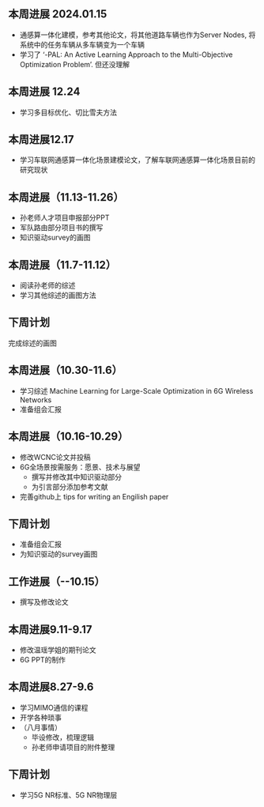 ## 本周进展 2024.01.15
- 通感算一体化建模，参考其他论文，将其他道路车辆也作为Server Nodes, 将系统中的任务车辆从多车辆变为一个车辆
- 学习了 ‘-PAL: An Active Learning Approach to the Multi-Objective Optimization Problem’. 但还没理解

## 本周进展 12.24
- 学习多目标优化、切比雪夫方法


## 本周进展12.17
- 学习车联网通感算一体化场景建模论文，了解车联网通感算一体化场景目前的研究现状

## 本周进展（11.13-11.26）
- 孙老师人才项目申报部分PPT
- 军队路由部分项目书的撰写
- 知识驱动survey的画图

## 本周进展（11.7-11.12）
- 阅读孙老师的综述
- 学习其他综述的画图方法

## 下周计划
完成综述的画图
## 本周进展（10.30-11.6）
- 学习综述 Machine Learning for Large-Scale Optimization in 6G Wireless Networks
- 准备组会汇报

## 本周进展（10.16-10.29）
- 修改WCNC论文并投稿
- 6G全场景按需服务：愿景、技术与展望
  - 撰写并修改其中知识驱动部分
  - 为引言部分添加参考文献
- 完善github上 tips for writing an Engilish paper

## 下周计划
- 准备组会汇报
- 为知识驱动的survey画图

## 工作进展（--10.15）
- 撰写及修改论文

## 本周进展9.11-9.17
- 修改温瑶学姐的期刊论文
- 6G PPT的制作


## 本周进展8.27-9.6
- 学习MIMO通信的课程
- 开学各种琐事
- （八月事情）
  -   毕设修改，梳理逻辑
  -   孙老师申请项目的附件整理
   

## 下周计划
- 学习5G NR标准、5G NR物理层
